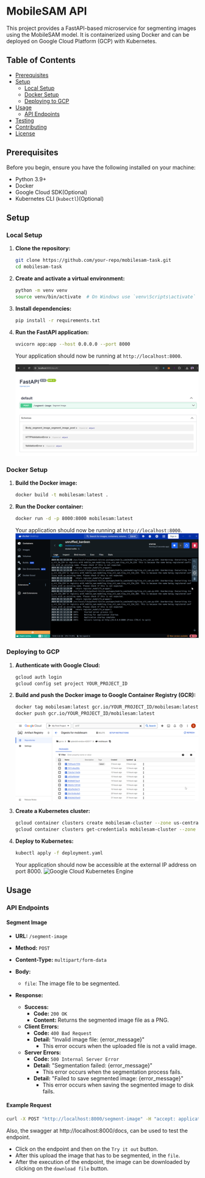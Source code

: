 # MobileSAM API

This project provides a FastAPI-based microservice for segmenting images using the MobileSAM model. It is containerized using Docker and can be deployed on Google Cloud Platform (GCP) with Kubernetes.

## Table of Contents

- [Prerequisites](#prerequisites)
- [Setup](#setup)
   - [Local Setup](#local-setup)
   - [Docker Setup](#docker-setup)
   - [Deploying to GCP](#deploying-to-gcp)
- [Usage](#usage)
   - [API Endpoints](#api-endpoints)
- [Testing](#testing)
- [Contributing](#contributing)
- [License](#license)

## Prerequisites

Before you begin, ensure you have the following installed on your machine:

- Python 3.9+
- Docker
- Google Cloud SDK(Optional)
- Kubernetes CLI (`kubectl`)(Optional)

## Setup

### Local Setup

1. **Clone the repository:**

    ```sh
    git clone https://github.com/your-repo/mobilesam-task.git
    cd mobilesam-task
    ```

2. **Create and activate a virtual environment:**

    ```sh
    python -m venv venv
    source venv/bin/activate  # On Windows use `venv\Scripts\activate`
    ```

3. **Install dependencies:**

    ```sh
    pip install -r requirements.txt
    ```

4. **Run the FastAPI application:**

    ```sh
    uvicorn app:app --host 0.0.0.0 --port 8000
    ```

   Your application should now be running at `http://localhost:8000`.

   ![Fast API application running](Images/fastapi_application.png)
### Docker Setup

1. **Build the Docker image:**

    ```sh
    docker build -t mobilesam:latest .
    ```

2. **Run the Docker container:**

    ```sh
    docker run -d -p 8000:8000 mobilesam:latest
    ```

   Your application should now be running at `http://localhost:8000`.
   ![Docker Container running](Images/docker_container.png)


### Deploying to GCP

1. **Authenticate with Google Cloud:**

    ```sh
    gcloud auth login
    gcloud config set project YOUR_PROJECT_ID
    ```

2. **Build and push the Docker image to Google Container Registry (GCR):**

    ```sh
    docker tag mobilesam:latest gcr.io/YOUR_PROJECT_ID/mobilesam:latest
    docker push gcr.io/YOUR_PROJECT_ID/mobilesam:latest
    ```
   ![Google Cloud Artifactory Registry](Images/gcloud_artifactory.png)


3. **Create a Kubernetes cluster:**

    ```sh
    gcloud container clusters create mobilesam-cluster --zone us-central1-a
    gcloud container clusters get-credentials mobilesam-cluster --zone us-central1-a
    ```

4. **Deploy to Kubernetes:**

   ```sh
   kubectl apply -f deployment.yaml
    ```
   Your application should now be accessible at the external IP address on port 8000.
   ![Google Cloud Kubernetes Engine](Images/gcloud_deployment.png)


## Usage

### API Endpoints

#### Segment Image

- **URL:** `/segment-image`
- **Method:** `POST`
- **Content-Type:** `multipart/form-data`
- **Body:**
   - `file`: The image file to be segmented.


- **Response:**
    - **Success:**
      - **Code:** `200 OK`
      - **Content:** Returns the segmented image file as a PNG.
    - **Client Errors:**
        - **Code:** `400 Bad Request`
        - **Detail:** "Invalid image file: {error_message}"
            - This error occurs when the uploaded file is not a valid image.
    - **Server Errors:**
        - **Code:** `500 Internal Server Error`
        - **Detail:** "Segmentation failed: {error_message}"
            - This error occurs when the segmentation process fails.
        - **Detail:** "Failed to save segmented image: {error_message}"
            - This error occurs when saving the segmented image to disk fails.
#### Example Request

```sh
curl -X POST "http://localhost:8000/segment-image" -H "accept: application/json" -H "Content-Type: multipart/form-data" -F "file=@path_to_your_image.jpg"
```

Also, the swagger at http://localhost:8000/docs, can be used to test the endpoint.
- Click on the endpoint and then on the `Try it out` button.
- After this upload the image that has to be segmented, in the `file`.
- After the execution of the endpoint, the image can be downloaded by clicking on the `download file` button. 

